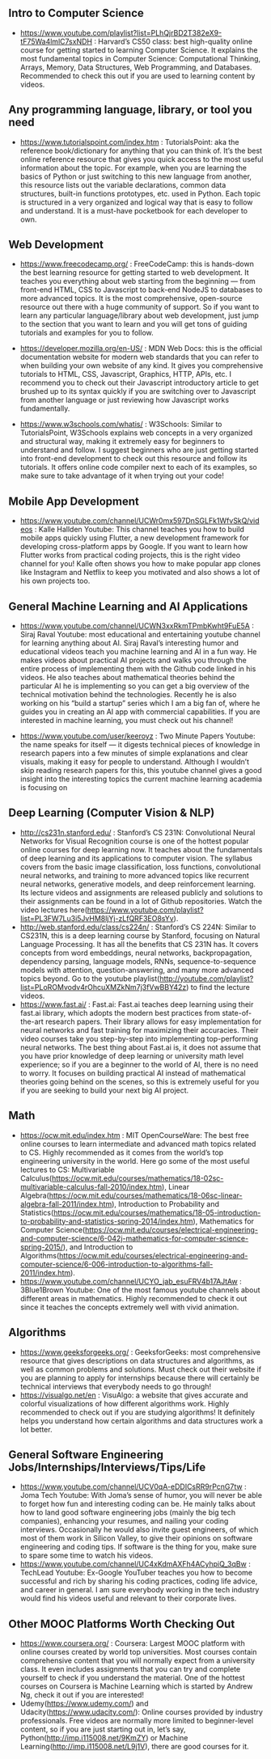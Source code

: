 ## Intro to Computer Science
  + https://www.youtube.com/playlist?list=PLhQjrBD2T382eX9-tF75Wa4lmlC7sxNDH : Harvard’s CS50 class: best high-quality online course for getting started to learning Computer Science. It explains the most fundamental topics in Computer Science: Computational Thinking, Arrays, Memory, Data Structures, Web Programming, and Databases. Recommended to check this out if you are used to learning content by videos.

## Any programming language, library, or tool you need
  + https://www.tutorialspoint.com/index.htm : TutorialsPoint: aka the reference book/dictionary for anything that you can think of. It’s the best online reference resource that gives you quick access to the most useful information about the topic. For example, when you are learning the basics of Python or just switching to this new language from another, this resource lists out the variable declarations, common data structures, built-in functions prototypes, etc. used in Python. Each topic is structured in a very organized and logical way that is easy to follow and understand. It is a must-have pocketbook for each developer to own.

## Web Development
  + https://www.freecodecamp.org/ : FreeCodeCamp: this is hands-down the best learning resource for getting started to web development. It teaches you everything about web starting from the beginning — from front-end HTML, CSS to Javascript to back-end NodeJS to databases to more advanced topics. It is the most comprehensive, open-source resource out there with a huge community of support. So if you want to learn any particular language/library about web development, just jump to the section that you want to learn and you will get tons of guiding tutorials and examples for you to follow.

  + https://developer.mozilla.org/en-US/ : MDN Web Docs: this is the official documentation website for modern web standards that you can refer to when building your own website of any kind. It gives you comprehensive tutorials to HTML, CSS, Javascript, Graphics, HTTP, APIs, etc. I recommend you to check out their Javascript introductory article to get brushed up to its syntax quickly if you are switching over to Javascript from another language or just reviewing how Javascript works fundamentally.

  + https://www.w3schools.com/whatis/ : W3Schools: Similar to TutorialsPoint, W3Schools explains web concepts in a very organized and structural way, making it extremely easy for beginners to understand and follow. I suggest beginners who are just getting started into front-end development to check out this resource and follow its tutorials. It offers online code compiler next to each of its examples, so make sure to take advantage of it when trying out your code!
  

## Mobile App Development
  + https://www.youtube.com/channel/UCWr0mx597DnSGLFk1WfvSkQ/videos : Kalle Hallden Youtube: This channel teaches you how to build mobile apps quickly using Flutter, a new development framework for developing cross-platform apps by Google. If you want to learn how Flutter works from practical coding projects, this is the right video channel for you! Kalle often shows you how to make popular app clones like Instagram and Netflix to keep you motivated and also shows a lot of his own projects too.
  

## General Machine Learning and AI Applications
  + https://www.youtube.com/channel/UCWN3xxRkmTPmbKwht9FuE5A : Siraj Raval Youtube: most educational and entertaining youtube channel for learning anything about AI. Siraj Raval’s interesting humor and educational videos teach you machine learning and AI in a fun way. He makes videos about practical AI projects and walks you through the entire process of implementing them with the Github code linked in his videos. He also teaches about mathematical theories behind the particular AI he is implementing so you can get a big overview of the technical motivation behind the technologies. Recently he is also working on his “build a startup” series which I am a big fan of, where he guides you in creating an AI app with commercial capabilities. If you are interested in machine learning, you must check out his channel!

  + https://www.youtube.com/user/keeroyz : Two Minute Papers Youtube: the name speaks for itself — it digests technical pieces of knowledge in research papers into a few minutes of simple explanations and clear visuals, making it easy for people to understand. Although I wouldn’t skip reading research papers for this, this youtube channel gives a good insight into the interesting topics the current machine learning academia is focusing on


## Deep Learning (Computer Vision & NLP)
  + http://cs231n.stanford.edu/ : Stanford’s CS 231N: Convolutional Neural Networks for Visual Recognition course is one of the hottest popular online courses for deep learning now. It teaches about the fundamentals of deep learning and its applications to computer vision. The syllabus covers from the basic image classification, loss functions, convolutional neural networks, and training to more advanced topics like recurrent neural networks, generative models, and deep reinforcement learning. Its lecture videos and assignments are released publicly and solutions to their assignments can be found in a lot of Github repositories. Watch the video lectures here(https://www.youtube.com/playlist?list=PL3FW7Lu3i5JvHM8ljYj-zLfQRF3EO8sYv).
  + http://web.stanford.edu/class/cs224n/ : Stanford’s CS 224N: Similar to CS231N, this is a deep learning course by Stanford, focusing on Natural Language Processing. It has all the benefits that CS 231N has. It covers concepts from word embeddings, neural networks, backpropagation, dependency parsing, language models, RNNs, sequence-to-sequence models with attention, question-answering, and many more advanced topics beyond. Go to the youtube playlist(http://youtube.com/playlist?list=PLoROMvodv4rOhcuXMZkNm7j3fVwBBY42z) to find the lecture videos.
  + https://www.fast.ai/ : Fast.ai: Fast.ai teaches deep learning using their fast.ai library, which adopts the modern best practices from state-of-the-art research papers. Their library allows for easy implementation for neural networks and fast training for maximizing their accuracies. Their video courses take you step-by-step into implementing top-performing neural networks. The best thing about Fast.ai is, it does not assume that you have prior knowledge of deep learning or university math level experience; so if you are a beginner to the world of AI, there is no need to worry. It focuses on building practical AI instead of mathematical theories going behind on the scenes, so this is extremely useful for you if you are seeking to build your next big AI project.

## Math
  + https://ocw.mit.edu/index.htm : MIT OpenCourseWare: The best free online courses to learn intermediate and advanced math topics related to CS. Highly recommended as it comes from the world’s top engineering university in the world. Here go some of the most useful lectures to CS: Multivariable Calculus(https://ocw.mit.edu/courses/mathematics/18-02sc-multivariable-calculus-fall-2010/index.htm), Linear Algebra(https://ocw.mit.edu/courses/mathematics/18-06sc-linear-algebra-fall-2011/index.htm), Introduction to Probability and Statistics(https://ocw.mit.edu/courses/mathematics/18-05-introduction-to-probability-and-statistics-spring-2014/index.htm), Mathematics for Computer Science(https://ocw.mit.edu/courses/electrical-engineering-and-computer-science/6-042j-mathematics-for-computer-science-spring-2015/), and Introduction to Algorithms(https://ocw.mit.edu/courses/electrical-engineering-and-computer-science/6-006-introduction-to-algorithms-fall-2011/index.htm).
  + https://www.youtube.com/channel/UCYO_jab_esuFRV4b17AJtAw : 3Blue1Brown Youtube: One of the most famous youtube channels about different areas in mathematics. Highly recommended to check it out since it teaches the concepts extremely well with vivid animation.

## Algorithms
  + https://www.geeksforgeeks.org/ : GeeksforGeeks: most comprehensive resource that gives descriptions on data structures and algorithms, as well as common problems and solutions. Must check out their website if you are planning to apply for internships because there will certainly be technical interviews that everybody needs to go through!
  + https://visualgo.net/en : VisuAlgo: a website that gives accurate and colorful visualizations of how different algorithms work. Highly recommended to check out if you are studying algorithms! It definitely helps you understand how certain algorithms and data structures work a lot better.

## General Software Engineering Jobs/Internships/Interviews/Tips/Life
  + https://www.youtube.com/channel/UCV0qA-eDDICsRR9rPcnG7tw : Joma Tech Youtube: With Joma’s sense of humor, you will never be able to forget how fun and interesting coding can be. He mainly talks about how to land good software engineering jobs (mainly the big tech companies), enhancing your resumes, and nailing your coding interviews. Occasionally he would also invite guest engineers, of which most of them work in Silicon Valley, to give their opinions on software engineering and coding tips. If software is the thing for you, make sure to spare some time to watch his videos.
  + https://www.youtube.com/channel/UC4xKdmAXFh4ACyhpiQ_3qBw : TechLead Youtube: Ex-Google YouTuber teaches you how to become successful and rich by sharing his coding practices, coding life advice, and career in general. I am sure everybody working in the tech industry would find his videos useful and relevant to their corporate lives.

## Other MOOC Platforms Worth Checking Out
  + https://www.coursera.org/ : Coursera: Largest MOOC platform with online courses created by world top universities. Most courses contain comprehensive content that you will normally expect from a university class. It even includes assignments that you can try and complete yourself to check if you understand the material. One of the hottest courses on Coursera is Machine Learning which is started by Andrew Ng, check it out if you are interested!
  + Udemy(https://www.udemy.com/) and Udacity(https://www.udacity.com/): Online courses provided by industry professionals. Free videos are normally more limited to beginner-level content, so if you are just starting out in, let’s say, Python(http://imp.i115008.net/9KmZY) or Machine Learning(http://imp.i115008.net/L9j1V), there are good courses for it.
  
  
